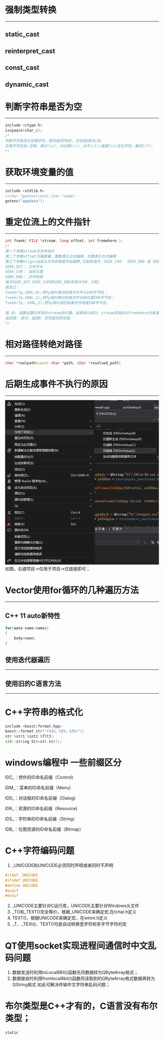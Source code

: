 # 强制类型转换
---
## static_cast

## reinterpret_cast

## const_cast

## dynamic_cast

# 判断字符串是否为空
---
~~~C++
include <ctype.h>
isspaace(char_c);
/*
判断字符串否为空格字符，是则返回TRUE，否则返回FALSE
空格字符包括;空格、换行(\n)、归位键(\r)、水平(\t)/垂直(\v)定位字符、翻页(\f);
*/
~~~

# 获取环境变量的值
---
~~~C++
include <stdlib.h>
//char *getenv(const char *name)
getenv("appdata");
~~~

# 重定位流上的文件指针

---

~~~C++
int fseek( FILE *stream, long offset, int fromwhere );
/*
第一个参数stream为文件指针
第二个参数offset为偏移量，整数表示正向偏移，负数表示负向偏移
第三个参数origin设定从文件的哪里开始偏移,可能取值为：SEEK_CUR、 SEEK_END 或 SEEK_SET
SEEK_SET： 文件开头
SEEK_CUR： 当前位置
SEEK_END： 文件结尾
其中SEEK_SET,SEEK_CUR和SEEK_END和依次为0，1和2.
简言之：
fseek(fp,100L,0);把fp指针移动到离文件开头100字节处；
fseek(fp,100L,1);把fp指针移动到离文件当前位置100字节处；
fseek(fp,-100L,2);把fp指针退回到离文件结尾100字节处。

描 述: 函数设置文件指针stream的位置。如果执行成功，stream将指向以fromwhere为基准，偏移offset个字 节的位置。如果执行失败(比如offset超过文件自身大小)，则不改变stream指向的位置。
返回值: 成功，返回0，否则返回其他值。
*/
~~~
# 相对路径转绝对路径
---
~~~C++
char *realpath(const char *path, char *resolved_path)
~~~
# 后期生成事件不执行的原因
---
![](C++Note/image/image-20200724191545830.png)
如图，右键项目->仅用于项目->仅链接即可；
# Vector使用for循环的几种遍历方法
---
## C++ 11 auto新特性
~~~C++
for(auto name:names)
{
    body=namn;
}
~~~
## 使用迭代器遍历

---

## 使用旧的C语言方法

---
# C++字符串的格式化
~~~C++
include <boost/format.hpp>
boost::format str("(%1%，%2%，%3%)");
str %str1 %int2 %flt3；
std::string Str=str.str();
~~~

# windows编程中 一些前缀区分

IDC_：控件的ID命名前缀（Control)

IDM_：菜单的ID命名前缀（Menu)

IDD_：对话框的ID命名前缀（Dialog)

IDR_：资源的ID命名前缀（Resource)

IDS_：字符串的ID命名前缀（String）

IDB_：位图资源的ID命名前缀（Bitmap）

# C++字符编码问题

1. _UNICODE和UNICODE必须同时声明或者同时不声明

~~~C++
#ifdef _UNICODE
#ifndef UNICODE
#define UNICODE
#endif
#endif
~~~

2. _UNICODE主要针对C运行库，UNICODE主要针对Windows头文件
3. \_T()和\_TEXT()完全等价，根据_UNICODE来确定宏,在tchar.h定义
4. TEXT()，根据UNICODE来确定宏，在winnt.h定义
5. \_T、\_TEXt()、TEXT()均是自动转换宽字符和多字节字符的宏
# QT使用socket实现进程间通信时中文乱码问题
1. 数据发送时利用toLocal8Bit()函数先将数据转为QByteArray格式；
2. 数据接收时利用fromlocal8bit()函数将读取到的QByteArray格式数据再转为QString格式
如此可解决传输中文字符串乱码问题；

# 布尔类型是C++才有的，C语言没有布尔类型；

`static`

